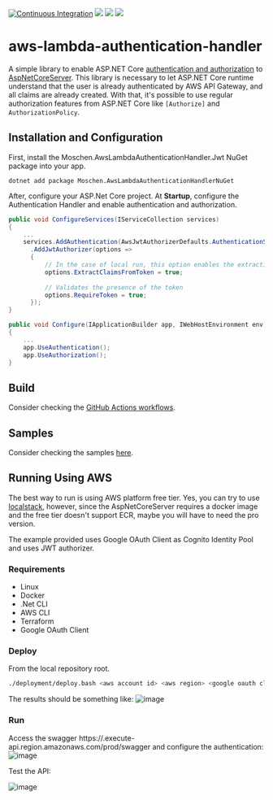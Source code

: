 [![Continuous Integration](https://github.com/guilhermemoschen/aws-lambda-authentication-handler/actions/workflows/ci.yml/badge.svg)](https://github.com/guilhermemoschen/aws-lambda-authentication-handler/actions/workflows/ci.yml)
[![](https://img.shields.io/github/v/release/guilhermemoschen/aws-lambda-authentication-handler)](https://github.com/guilhermemoschen/aws-lambda-authentication-handler/releases/latest)
[![](https://img.shields.io/nuget/dt/Moschen.AwsLambdaAuthenticationHandler)](https://www.nuget.org/packages/Moschen.AwsLambdaAuthenticationHandler)
[![](https://img.shields.io/librariesio/sourcerank/nuget/Moschen.AwsLambdaAuthenticationHandler)](https://libraries.io/nuget/Moschen.AwsLambdaAuthenticationHandler)


# aws-lambda-authentication-handler
A simple library to enable ASP.NET Core [authentication and authorization](https://docs.microsoft.com/en-us/aspnet/core/security) to [AspNetCoreServer](https://github.com/aws/aws-lambda-dotnet/tree/master/Libraries/src/Amazon.Lambda.AspNetCoreServer).
This library is necessary to let ASP.NET Core runtime understand that the user is already authenticated by AWS API Gateway, and all claims are already created. With that, it's possible to use regular authorization features from ASP.NET Core like `[Authorize]` and `AuthorizationPolicy`.

## Installation and Configuration
First, install the Moschen.AwsLambdaAuthenticationHandler.Jwt NuGet package into your app.
```
dotnet add package Moschen.AwsLambdaAuthenticationHandlerNuGet
```
After, configure your ASP.Net Core project. At **Startup**, configure the Authentication Handler and enable authentication and authorization.
```cs
public void ConfigureServices(IServiceCollection services)
{
    ...
    services.AddAuthentication(AwsJwtAuthorizerDefaults.AuthenticationScheme)
      .AddJwtAuthorizer(options =>
      {
          // In the case of local run, this option enables the extraction of claims from the token
          options.ExtractClaimsFromToken = true;
          
          // Validates the presence of the token
          options.RequireToken = true;
      });
}

public void Configure(IApplicationBuilder app, IWebHostEnvironment env)
{
    ...
    app.UseAuthentication();
    app.UseAuthorization();
}
```

## Build
Consider checking the [GitHub Actions workflows](https://github.com/guilhermemoschen/aws-lambda-authentication-handler/blob/main/.github/workflows).

## Samples
Consider checking the samples [here](https://github.com/guilhermemoschen/aws-lambda-authentication-handler/tree/main/samples).

## Running Using AWS
The best way to run is using AWS platform free tier. Yes, you can try to use [localstack](https://github.com/localstack/localstack), however, since the AspNetCoreServer requires a docker image and the free tier doesn't support ECR, maybe you will have to need the pro version.

The example provided uses Google OAuth Client as Cognito Identity Pool and uses JWT authorizer.

### Requirements
- Linux
- Docker
- .Net CLI
- AWS CLI
- Terraform
- Google OAuth Client

### Deploy
From the local repository root.
```bash
./deployment/deploy.bash <aws account id> <aws region> <google oauth client id>
```
The results should be something like:
![image](https://user-images.githubusercontent.com/509459/130861941-8d564419-c3ab-4b17-be5c-7230cacd85b9.png)

### Run
Access the swagger https://<api gateway id>.execute-api.region.amazonaws.com/prod/swagger and configure the authentication:
![image](https://user-images.githubusercontent.com/509459/130862642-54779847-2cd9-4dab-8cd6-1b3dee4148e7.png)

Test the API:

![image](https://user-images.githubusercontent.com/509459/130863249-08b4efbf-5d78-41f6-837a-077b93d5d00e.png)


